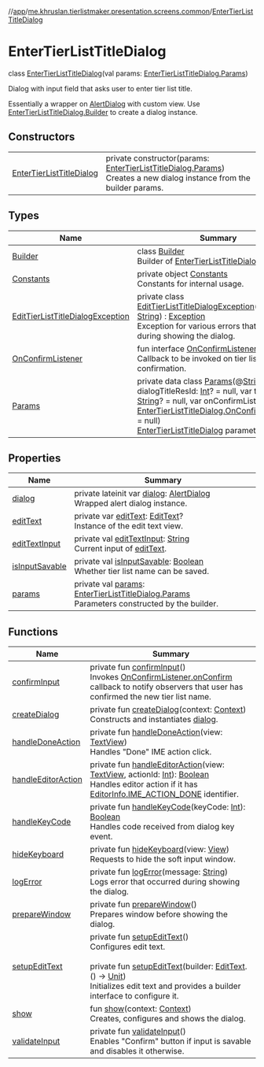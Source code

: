//[app](../../../index.md)/[me.khruslan.tierlistmaker.presentation.screens.common](../index.md)/[EnterTierListTitleDialog](index.md)

# EnterTierListTitleDialog

class [EnterTierListTitleDialog](index.md)(val params: [EnterTierListTitleDialog.Params](-params/index.md))

Dialog with input field that asks user to enter tier list title.

Essentially a wrapper on [AlertDialog](https://developer.android.com/reference/kotlin/androidx/appcompat/app/AlertDialog.html) with custom view. Use [EnterTierListTitleDialog.Builder](-builder/index.md) to create a dialog instance.

## Constructors

| | |
|---|---|
| [EnterTierListTitleDialog](-enter-tier-list-title-dialog.md) | private constructor(params: [EnterTierListTitleDialog.Params](-params/index.md))<br>Creates a new dialog instance from the builder params. |

## Types

| Name | Summary |
|---|---|
| [Builder](-builder/index.md) | class [Builder](-builder/index.md)<br>Builder of [EnterTierListTitleDialog](index.md). |
| [Constants](-constants/index.md) | private object [Constants](-constants/index.md)<br>Constants for internal usage. |
| [EditTierListTitleDialogException](-edit-tier-list-title-dialog-exception/index.md) | private class [EditTierListTitleDialogException](-edit-tier-list-title-dialog-exception/index.md)(message: [String](https://kotlinlang.org/api/latest/jvm/stdlib/kotlin/-string/index.html)) : [Exception](https://developer.android.com/reference/kotlin/java/lang/Exception.html)<br>Exception for various errors that may occur during showing the dialog. |
| [OnConfirmListener](-on-confirm-listener/index.md) | fun interface [OnConfirmListener](-on-confirm-listener/index.md)<br>Callback to be invoked on tier list title confirmation. |
| [Params](-params/index.md) | private data class [Params](-params/index.md)(@[StringRes ](https://developer.android.com/reference/kotlin/androidx/annotation/StringRes.html)var dialogTitleResId: [Int](https://kotlinlang.org/api/latest/jvm/stdlib/kotlin/-int/index.html)? = null, var tierListTitle: [String](https://kotlinlang.org/api/latest/jvm/stdlib/kotlin/-string/index.html)? = null, var onConfirmListener: [EnterTierListTitleDialog.OnConfirmListener](-on-confirm-listener/index.md)? = null)<br>[EnterTierListTitleDialog](index.md) parameters. |

## Properties

| Name | Summary |
|---|---|
| [dialog](dialog.md) | private lateinit var [dialog](dialog.md): [AlertDialog](https://developer.android.com/reference/kotlin/androidx/appcompat/app/AlertDialog.html)<br>Wrapped alert dialog instance. |
| [editText](edit-text.md) | private var [editText](edit-text.md): [EditText](https://developer.android.com/reference/kotlin/android/widget/EditText.html)?<br>Instance of the edit text view. |
| [editTextInput](edit-text-input.md) | private val [editTextInput](edit-text-input.md): [String](https://kotlinlang.org/api/latest/jvm/stdlib/kotlin/-string/index.html)<br>Current input of [editText](edit-text.md). |
| [isInputSavable](is-input-savable.md) | private val [isInputSavable](is-input-savable.md): [Boolean](https://kotlinlang.org/api/latest/jvm/stdlib/kotlin/-boolean/index.html)<br>Whether tier list name can be saved. |
| [params](params.md) | private val [params](params.md): [EnterTierListTitleDialog.Params](-params/index.md)<br>Parameters constructed by the builder. |

## Functions

| Name | Summary |
|---|---|
| [confirmInput](confirm-input.md) | private fun [confirmInput](confirm-input.md)()<br>Invokes [OnConfirmListener.onConfirm](-on-confirm-listener/on-confirm.md) callback to notify observers that user has confirmed the new tier list name. |
| [createDialog](create-dialog.md) | private fun [createDialog](create-dialog.md)(context: [Context](https://developer.android.com/reference/kotlin/android/content/Context.html))<br>Constructs and instantiates [dialog](dialog.md). |
| [handleDoneAction](handle-done-action.md) | private fun [handleDoneAction](handle-done-action.md)(view: [TextView](https://developer.android.com/reference/kotlin/android/widget/TextView.html))<br>Handles &quot;Done&quot; IME action click. |
| [handleEditorAction](handle-editor-action.md) | private fun [handleEditorAction](handle-editor-action.md)(view: [TextView](https://developer.android.com/reference/kotlin/android/widget/TextView.html), actionId: [Int](https://kotlinlang.org/api/latest/jvm/stdlib/kotlin/-int/index.html)): [Boolean](https://kotlinlang.org/api/latest/jvm/stdlib/kotlin/-boolean/index.html)<br>Handles editor action if it has [EditorInfo.IME_ACTION_DONE](https://developer.android.com/reference/kotlin/android/view/inputmethod/EditorInfo.html#ime_action_done) identifier. |
| [handleKeyCode](handle-key-code.md) | private fun [handleKeyCode](handle-key-code.md)(keyCode: [Int](https://kotlinlang.org/api/latest/jvm/stdlib/kotlin/-int/index.html)): [Boolean](https://kotlinlang.org/api/latest/jvm/stdlib/kotlin/-boolean/index.html)<br>Handles code received from dialog key event. |
| [hideKeyboard](hide-keyboard.md) | private fun [hideKeyboard](hide-keyboard.md)(view: [View](https://developer.android.com/reference/kotlin/android/view/View.html))<br>Requests to hide the soft input window. |
| [logError](log-error.md) | private fun [logError](log-error.md)(message: [String](https://kotlinlang.org/api/latest/jvm/stdlib/kotlin/-string/index.html))<br>Logs error that occurred during showing the dialog. |
| [prepareWindow](prepare-window.md) | private fun [prepareWindow](prepare-window.md)()<br>Prepares window before showing the dialog. |
| [setupEditText](setup-edit-text.md) | private fun [setupEditText](setup-edit-text.md)()<br>Configures edit text.<br><br>private fun [setupEditText](setup-edit-text.md)(builder: [EditText](https://developer.android.com/reference/kotlin/android/widget/EditText.html).() -&gt; [Unit](https://kotlinlang.org/api/latest/jvm/stdlib/kotlin/-unit/index.html))<br>Initializes edit text and provides a builder interface to configure it. |
| [show](show.md) | fun [show](show.md)(context: [Context](https://developer.android.com/reference/kotlin/android/content/Context.html))<br>Creates, configures and shows the dialog. |
| [validateInput](validate-input.md) | private fun [validateInput](validate-input.md)()<br>Enables &quot;Confirm&quot; button if input is savable and disables it otherwise. |
